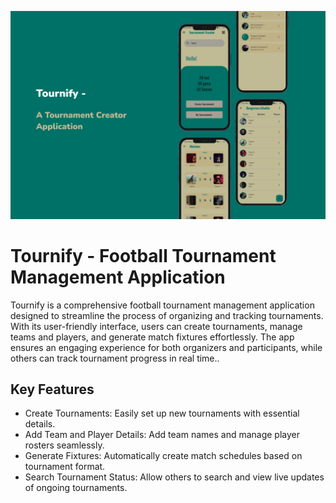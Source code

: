 ![Image Alt](https://github.com/devanandhhh/tournament_app/blob/8fe85de758cf9a1a9657934dc5c05fc8190bfa9b/Hero%20page%202.png)

# Tournify - Football Tournament Management Application

Tournify is a comprehensive football tournament management application designed to streamline the process of organizing and tracking tournaments. With its user-friendly interface, users can create tournaments, manage teams and players, and generate match fixtures effortlessly. The app ensures an engaging experience for both organizers and participants, while others can track tournament progress in real time..

## Key Features
- Create Tournaments: Easily set up new tournaments with essential details.
- Add Team and Player Details: Add team names and manage player rosters seamlessly.
- Generate Fixtures: Automatically create match schedules based on tournament format.
- Search Tournament Status: Allow others to search and view live updates of ongoing tournaments.

